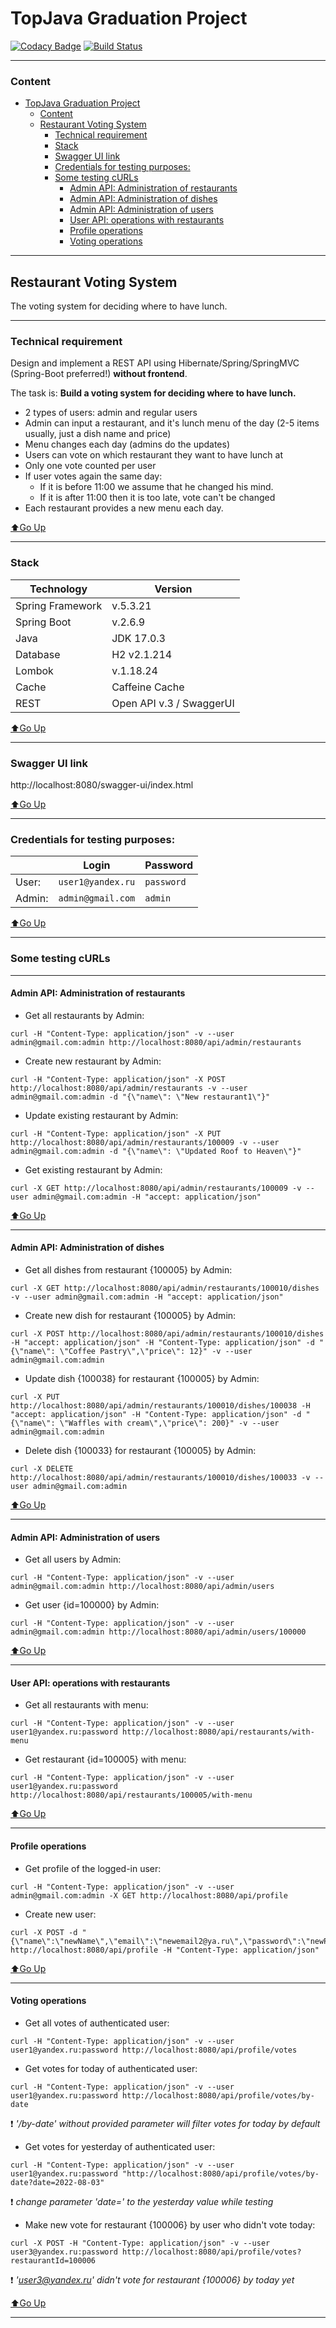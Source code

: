 TopJava Graduation Project
==========================

[![Codacy Badge](https://app.codacy.com/project/badge/Grade/f4d82a6c9735461c9486a4d76fbff683)](https://www.codacy.com/gh/ppichugin/restaurant-voting-system/dashboard?utm_source=github.com&utm_medium=referral&utm_content=ppichugin/restaurant-voting-system&utm_campaign=Badge_Grade)  [![Build Status](https://app.travis-ci.com/ppichugin/restaurant-voting-system.svg?branch=master)](https://app.travis-ci.com/ppichugin/restaurant-voting-system)

---

### Content

<!-- TOC -->
* [TopJava Graduation Project](#topjava-graduation-project)
    * [Content](#content)
  * [Restaurant Voting System](#restaurant-voting-system)
    * [Technical requirement](#technical-requirement)
    * [Stack](#stack)
    * [Swagger UI link](#swagger-ui-link)
    * [Credentials for testing purposes:](#credentials-for-testing-purposes)
    * [Some testing cURLs](#some-testing-curls)
      * [Admin API: Administration of restaurants](#admin-api-administration-of-restaurants)
      * [Admin API: Administration of dishes](#admin-api-administration-of-dishes)
      * [Admin API: Administration of users](#admin-api-administration-of-users)
      * [User API: operations with restaurants](#user-api-operations-with-restaurants)
      * [Profile operations](#profile-operations)
      * [Voting operations](#voting-operations)
<!-- TOC -->

---

## Restaurant Voting System

The voting system for deciding where to have lunch.

---

### Technical requirement

Design and implement a REST API using Hibernate/Spring/SpringMVC (Spring-Boot preferred!) **without frontend**.

The task is: **Build a voting system for deciding where to have lunch.**

* 2 types of users: admin and regular users
* Admin can input a restaurant, and it's lunch menu of the day (2-5 items usually, just a dish name and price)
* Menu changes each day (admins do the updates)
* Users can vote on which restaurant they want to have lunch at
* Only one vote counted per user
* If user votes again the same day:
  * If it is before 11:00 we assume that he changed his mind.
  * If it is after 11:00 then it is too late, vote can't be changed
* Each restaurant provides a new menu each day.

[ ⬆️Go Up](#content)

---

### Stack

| Technology       | Version                  |
|------------------|--------------------------|
| Spring Framework | v.5.3.21                 |
| Spring Boot      | v.2.6.9                  |
| Java             | JDK 17.0.3               |
| Database         | H2 v2.1.214              |
| Lombok           | v.1.18.24                |
| Cache            | Caffeine Cache           |
| REST             | Open API v.3 / SwaggerUI |

[ ⬆️Go Up](#content)

---

### Swagger UI link

http://localhost:8080/swagger-ui/index.html

[ ⬆️Go Up](#content)

---

### Credentials for testing purposes:

|        | Login             | Password   |
|--------|-------------------|------------|
| User:  | `user1@yandex.ru` | `password` |
| Admin: | `admin@gmail.com` | `admin`    |

[ ⬆️Go Up](#content)

---

### Some testing cURLs

---

#### Admin API: Administration of restaurants

- Get all restaurants by Admin:

```console
curl -H "Content-Type: application/json" -v --user admin@gmail.com:admin http://localhost:8080/api/admin/restaurants
```

- Create new restaurant by Admin:

```console
curl -H "Content-Type: application/json" -X POST http://localhost:8080/api/admin/restaurants -v --user admin@gmail.com:admin -d "{\"name\": \"New restaurant1\"}"
```

- Update existing restaurant by Admin:

```console
curl -H "Content-Type: application/json" -X PUT http://localhost:8080/api/admin/restaurants/100009 -v --user admin@gmail.com:admin -d "{\"name\": \"Updated Roof to Heaven\"}"
```

- Get existing restaurant by Admin:

```console
curl -X GET http://localhost:8080/api/admin/restaurants/100009 -v --user admin@gmail.com:admin -H "accept: application/json"
```

[ ⬆️Go Up](#content)

---

#### Admin API: Administration of dishes

- Get all dishes from restaurant {100005} by Admin:

```console
curl -X GET http://localhost:8080/api/admin/restaurants/100010/dishes -v --user admin@gmail.com:admin -H "accept: application/json"
```

- Create new dish for restaurant {100005} by Admin:

```console
curl -X POST http://localhost:8080/api/admin/restaurants/100010/dishes -H "accept: application/json" -H "Content-Type: application/json" -d "{\"name\": \"Coffee Pastry\",\"price\": 12}" -v --user admin@gmail.com:admin
```

- Update dish {100038} for restaurant {100005} by Admin:

```console
curl -X PUT http://localhost:8080/api/admin/restaurants/100010/dishes/100038 -H "accept: application/json" -H "Content-Type: application/json" -d "{\"name\": \"Waffles with cream\",\"price\": 200}" -v --user admin@gmail.com:admin
```

- Delete dish {100033} for restaurant {100005} by Admin:

```console
curl -X DELETE http://localhost:8080/api/admin/restaurants/100010/dishes/100033 -v --user admin@gmail.com:admin
```

[ ⬆️Go Up](#content)

---

#### Admin API: Administration of users

- Get all users by Admin:

```console
curl -H "Content-Type: application/json" -v --user admin@gmail.com:admin http://localhost:8080/api/admin/users
```

- Get user {id=100000} by Admin:

```console
curl -H "Content-Type: application/json" -v --user admin@gmail.com:admin http://localhost:8080/api/admin/users/100000
```

[ ⬆️Go Up](#content)

---

#### User API: operations with restaurants

- Get all restaurants with menu:

```console
curl -H "Content-Type: application/json" -v --user user1@yandex.ru:password http://localhost:8080/api/restaurants/with-menu
```

- Get restaurant {id=100005} with menu:

```console
curl -H "Content-Type: application/json" -v --user user1@yandex.ru:password http://localhost:8080/api/restaurants/100005/with-menu
```

[ ⬆️Go Up](#content)

---

#### Profile operations

- Get profile of the logged-in user:

```console
curl -H "Content-Type: application/json" -v --user admin@gmail.com:admin -X GET http://localhost:8080/api/profile
```

- Create new user:

```console
curl -X POST -d "{\"name\":\"newName\",\"email\":\"newemail2@ya.ru\",\"password\":\"newPassword\"}" http://localhost:8080/api/profile -H "Content-Type: application/json"
```

[ ⬆️Go Up](#content)

---

#### Voting operations

- Get all votes of authenticated user:

```console
curl -H "Content-Type: application/json" -v --user user1@yandex.ru:password http://localhost:8080/api/profile/votes
```

- Get votes for today of authenticated user:

```console
curl -H "Content-Type: application/json" -v --user user1@yandex.ru:password http://localhost:8080/api/profile/votes/by-date
```

❗ _'/by-date' without provided parameter will filter votes for today by default_

- Get votes for yesterday of authenticated user:

```console
curl -H "Content-Type: application/json" -v --user user1@yandex.ru:password "http://localhost:8080/api/profile/votes/by-date?date=2022-08-03"
```

❗ _change parameter 'date=' to the yesterday value while testing_

- Make new vote for restaurant {100006} by user who didn't vote today:

```console
curl -X POST -H "Content-Type: application/json" -v --user user3@yandex.ru:password http://localhost:8080/api/profile/votes?restaurantId=100006
```

❗ _'user3@yandex.ru' didn't vote for restaurant {100006} by today yet_

[ ⬆️Go Up](#content)

---
